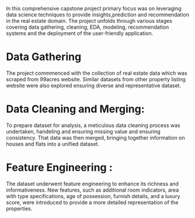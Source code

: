 In this comprehensive capstone project primary focus was on leveraging data science techniques to provide insights,prediction and recommendation in the real estate domain. 
The project unfolds through various stages covering data gathering, cleaning, EDA, modeling, recommendation systems and the deployment of the user-friendly application.

# Data Gathering 
The project commmenced with the collection of real estate data which was scraped from 99acres website. Similar datasets from other property listing website were also explored ensuring diverse
and representative dataset.

# Data Cleaning and Merging:
To prepare dataset for analysis, a meticulous data cleaning process was undertaken, handeling and ensuring missing value and ensuring consistency. 
That data was then merged, bringing together information on houses and flats into a unified dataset.

# Feature Engineering :
The dataset underwent feature engineering to enhance its richness and informativeness. New features, such as additional room indicators, area with type specifications, age of possession, 
furnish details, and a luxury score, were introduced to provide a more detailed representation of the properties.

